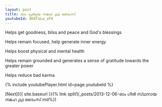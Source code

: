 ```yaml
---
layout: post
title: ഓം പ്രത്യയ നമഹ ൧൧ ടൈംസ്
youtubeId: 9K8TaLw_zP4
---
```

 
 
Helps get goodness, bliss and peace and God's blessings
 
Helps remain focused, help generate inner energy 
 
Helps boost physical and mental health 
 
Helps remain grounded and generates a sense of gratitude towards the greater power 
 
Helps reduce bad karma
 
 
 
 


{% include youtubePlayer.html id=page.youtubeId %}
 
[Next]({{ site.baseurl }}{% link  split1/_posts/2013-12-06-ഓം ഗിരി സ്‌ഥനായ നമഹ ൧൧ ടൈംസ്.md%})
 
